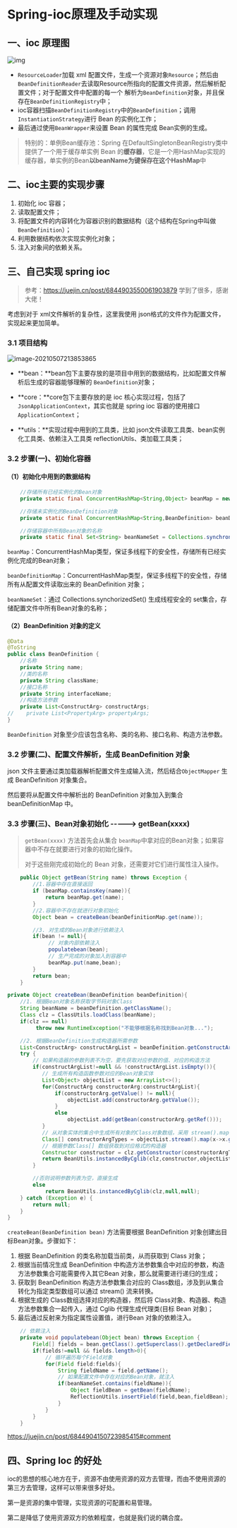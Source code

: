 # Spring-ioc原理及手动实现



## 一、ioc 原理图

![img](passageImg/16387d33758df880)

* `ResourceLoader`加载 xml 配置文件，生成一个资源对象`Resource`；然后由 `BeanDefinitionReader`去读取Resource所指向的配置文件资源，然后解析配置文件；对于配置文件中配置的每一个<bean> 解析为`BeanDefinition`对象，并且保存在`BeanDefinitionRegistry`中；
* ioc容器扫描`BeanDefinitionRegistry`中的`BeanDefinition`；调用`InstantiationStrategy`进行 Bean 的实例化工作；
* 最后通过使用`BeanWrapper`来设置 Bean 的属性完成 Bean实例的生成。

> 特别的：单例Bean缓存池：Spring 在DefaultSingletonBeanRegistry类中提供了一个用于缓存单实例 Bean 的**缓存器**，它是一个用HashMap实现的缓存器，单实例的Bean**以beanName为键保存在这个HashMap**中



## 二、ioc主要的实现步骤

1. 初始化 ioc 容器；
2. 读取配置文件；
3. 将配置文件的内容转化为容器识别的数据结构（这个结构在Spring中叫做  `BeanDefinition`）；
4. 利用数据结构依次实现实例化对象；
5. 注入对象间的依赖关系。



## 三、自己实现 spring ioc

> 参考：https://juejin.cn/post/6844903550061903879    学到了很多，感谢大佬！

考虑到对于 xml文件解析的复杂性，这里我使用 json格式的文件作为配置文件，实现起来更加简单。



### 3.1 项目结构

![image-20210507213853865](passageImg/image-20210507213853865.png)

* **bean：**bean包下主要存放的是项目中用到的数据结构，比如配置文件解析后生成的容器能够理解的 `BeanDefinition`对象；

* **core：**core包下主要存放的是 ioc 核心实现过程，包括了 `JsonApplicationContext`，其实也就是 spring ioc 容器的使用接口`ApplicationContext`；
* **utils：**实现过程中用到的工具类，比如 json文件读取工具类、bean实例化工具类、依赖注入工具类 reflectionUtils、类加载工具类；



### 3.2 步骤(一)、初始化容器

#### （1）初始化中用到的数据结构

```java
    //存储所有已经实例化的Bean对象
    private static final ConcurrentHashMap<String,Object> beanMap = new ConcurrentHashMap<>();

    //存储未实例化的BeanDefinition对象
    private static final ConcurrentHashMap<String,BeanDefinition> beanDefinitionMap = new ConcurrentHashMap<>();

    //存储容器中所有Bean对象的名称
    private static final Set<String> beanNameSet = Collections.synchronizedSet(new HashSet<>());
```

`beanMap`：ConcurrentHashMap类型，保证多线程下的安全性，存储所有已经实例化完成的Bean对象；

`beanDefinitionMap`：ConcurrentHashMap类型，保证多线程下的安全性，存储所有从配置文件读取出来的 BeanDefinition 对象；

`beanNameSet`：通过 Collections.synchorizedSet() 生成线程安全的 set集合，存储配置文件中所有Bean对象的名称；

#### （2）BeanDefinition 对象的定义

```java
@Data
@ToString
public class BeanDefinition {
    //名称
    private String name;
    //类的名称
    private String className;
    //接口名称
    private String interfaceName;
    //构造方法参数
    private List<ConstructArg> constructArgs;
//    private List<PropertyArg> propertyArgs;
}
```

`BeanDefinition` 对象至少应该包含名称、类的名称、接口名称、构造方法参数。



### 3.2 步骤(二)、配置文件解析，生成 BeanDefinition 对象

json 文件主要通过类加载器解析配置文件生成输入流，然后结合`ObjectMapper` 生成 BeanDefinition 对象集合。

然后要将从配置文件中解析出的 BeanDefinition 对象加入到集合 beanDefinitionMap 中。



### 3.3 步骤(三)、Bean对象初始化 ----->  getBean(xxxx)

>  `getBean(xxxx)` 方法首先会从集合 `beanMap`中拿对应的Bean对象；如果容器中不存在就要进行对象的初始化操作。
>
>   对于这些刚完成初始化的 Bean 对象，还需要对它们进行属性注入操作。

```java
    public Object getBean(String name) throws Exception {
        //1.容器中存在直接返回
        if (beanMap.containsKey(name)){
            return beanMap.get(name);
        }
        //2.容器中不存在就进行对象初始化
        Object bean = createBean(beanDefinitionMap.get(name));

        //3. 对生成的Bean对象进行依赖注入
        if(bean != null){
             // 对象内部依赖注入
             populatebean(bean);
             // 生产完成的对象加入到容器中
             beanMap.put(name,bean);
        }
        return bean;
    }
```



```java
private Object createBean(BeanDefinition beanDefinition){
    //1. 根据Bean对象名称获取字节码对象Class
    String beanName = beanDefinition.getClassName();
    Class clz = ClassUtils.loadClass(beanName);
    if(clz == null)
         throw new RuntimeException("不能够根据名称找到Bean对象...");

    //2. 根据BeanDefinition生成构造器所需参数
    List<ConstructArg> constructArgList = beanDefinition.getConstructArgs();
    try {
        // 如果构造器的参数列表不为空，要先获取对应参数的值、对应的构造方法
        if(constructArgList!=null && !constructArgList.isEmpty()){
           // 生成所有构造函数参数对应的Bean对象实体
           List<Object> objectList = new ArrayList<>();
           for(ConstructArg constructorArg:constructArgList){
               if(constructorArg.getValue() != null){
                   objectList.add(constructorArg.getValue());
               }
               else
                   objectList.add(getBean(constructorArg.getRef()));
           }
           // 从对象实体的集合中生成所有对象的Class对象数组，采用 stream().map(xxxx)
           Class[] constructorArgTypes = objectList.stream().map(x->x.getClass()).collect(Collectors.toList()).toArray(new Class[objectList.size()]);
           // 根据参数Class[] 数组获取到对应格式的构造器
           Constructor constructor = clz.getConstructor(constructorArgTypes);
           return BeanUtils.instancedByCglib(clz,constructor,objectList.toArray());
        }

        //否则说明参数列表为空，直接生成
        else
            return BeanUtils.instancedByCglib(clz,null,null);
    } catch (Exception e) {
        return null;
    }
}
```
`createBean(BeanDefinition bean)` 方法需要根据 BeanDefinition 对象创建出目标Bean对象。步骤如下：

1. 根据 BeanDefinition 的类名称加载当前类，从而获取到 Class 对象；
2. 根据当前情况生成 BeanDefinition 中构造方法参数集合中对应的参数，构造方法参数集合可能需要传入其它Bean 对象，那么就需要进行递归的生成；
3. 获取到 BeanDefinition 构造方法参数集合对应的 Class数组，涉及到从集合转化为指定类型数组可以通过 stream() 流来转换。
4. 根据生成的 Class数组选择对应的构造器，然后将 Class对象、构造器、构造方法参数集合一起传入，通过 Cglib 代理生成代理类(目标 Bean 对象)；
5. 最后通过反射来为指定属性设置值，进行Bean 对象的依赖注入。



```java
    // 依赖注入
    private void populatebean(Object bean) throws Exception {
        Field[] fields = bean.getClass().getSuperclass().getDeclaredFields();
        if(fields!=null && fields.length>0){
            // 循环遍历每个Field对象
            for(Field field:fields){
                String fieldName = field.getName();
                // 如果配置文件中存在对应的Bean对象，就注入
                if(beanNameSet.contains(fieldName)){
                    Object fieldBean = getBean(fieldName);
                    ReflectionUtils.insertField(field,bean,fieldBean);
                }
            }
        }
    }
```

https://juejin.cn/post/6844904150723985415#comment



## 四、Spring Ioc 的好处

ioc的思想的核心地方在于，资源不由使用资源的双方去管理，而由不使用资源的第三方去管理，这样可以带来很多好处。

第一是资源的集中管理，实现资源的可配置和易管理。

第二是降低了使用资源双方的依赖程度，也就是我们说的耦合度。